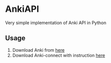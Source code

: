 # AnkiAPI
Very simple implementation of Anki API in Python

## Usage

1. Download Anki from [here](https://apps.ankiweb.net/)
2. Download Anki-connect with instruction [here](https://ankiweb.net/shared/info/2055492159)